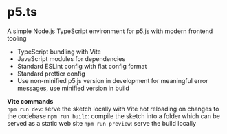 # p5.ts

A simple Node.js TypeScript environment for p5.js with modern frontend tooling

- TypeScript bundling with Vite
- JavaScript modules for dependencies
- Standard ESLint config with flat config format
- Standard prettier config
- Use non-minified p5.js version in development for meaningful error messages, use minified version in build

**Vite commands**  
`npm run dev`: serve the sketch locally with Vite hot reloading on changes to the codebase
`npm run build`: compile the sketch into a folder which can be served as a static web site
`npm run preview`: serve the build locally
